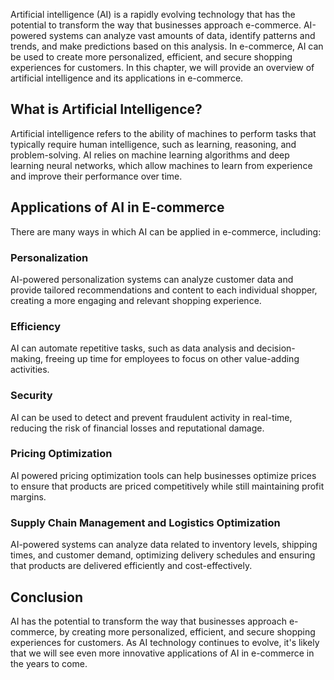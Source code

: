 
Artificial intelligence (AI) is a rapidly evolving technology that has the potential to transform the way that businesses approach e-commerce. AI-powered systems can analyze vast amounts of data, identify patterns and trends, and make predictions based on this analysis. In e-commerce, AI can be used to create more personalized, efficient, and secure shopping experiences for customers. In this chapter, we will provide an overview of artificial intelligence and its applications in e-commerce.

What is Artificial Intelligence?
--------------------------------

Artificial intelligence refers to the ability of machines to perform tasks that typically require human intelligence, such as learning, reasoning, and problem-solving. AI relies on machine learning algorithms and deep learning neural networks, which allow machines to learn from experience and improve their performance over time.

Applications of AI in E-commerce
--------------------------------

There are many ways in which AI can be applied in e-commerce, including:

### Personalization

AI-powered personalization systems can analyze customer data and provide tailored recommendations and content to each individual shopper, creating a more engaging and relevant shopping experience.

### Efficiency

AI can automate repetitive tasks, such as data analysis and decision-making, freeing up time for employees to focus on other value-adding activities.

### Security

AI can be used to detect and prevent fraudulent activity in real-time, reducing the risk of financial losses and reputational damage.

### Pricing Optimization

AI powered pricing optimization tools can help businesses optimize prices to ensure that products are priced competitively while still maintaining profit margins.

### Supply Chain Management and Logistics Optimization

AI-powered systems can analyze data related to inventory levels, shipping times, and customer demand, optimizing delivery schedules and ensuring that products are delivered efficiently and cost-effectively.

Conclusion
----------

AI has the potential to transform the way that businesses approach e-commerce, by creating more personalized, efficient, and secure shopping experiences for customers. As AI technology continues to evolve, it's likely that we will see even more innovative applications of AI in e-commerce in the years to come.

